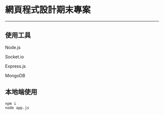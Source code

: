 # 網頁程式設計期末專案

---

## 使用工具

Node.js

Socket.io

Express.js

MongoDB



## 本地端使用

```bash
npm i 
node app.js
```
